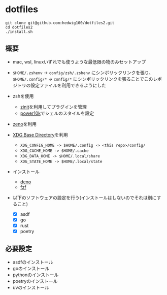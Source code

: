 # dotfiles

```
git clone git@github.com:hedwig100/dotfiles2.git
cd dotfiles2
./install.sh
```

## 概要

- mac, wsl, linuxいずれでも使うような最低限の物のみセットアップ
- `$HOME/.zshenv` -> `config/zsh/.zshenv` にシンボリックリンクを張り、`$HOME/.config/*` -> `config/*` にシンボリックリンクを張ることでこのレポジトリの設定ファイルを利用できるようにした

- zshを使用
    - [zinit](https://github.com/zdharma-continuum/zinit)を利用してプラグインを管理
    - [power10k](https://github.com/romkatv/powerlevel10k)でシェルのスタイルを設定
- [zeno](https://github.com/yuki-yano/zeno.zsh)を利用
- [XDG Base Directory](https://wiki.archlinux.jp/index.php/XDG_Base_Directory)を利用
    - `XDG_CONFIG_HOME -> $HOME/.config -> <this repo>/config/`
    - `XDG_CACHE_HOME -> $HOME/.cache`
    - `XDG_DATA_HOME -> $HOME/.local/share`
    - `XDG_STATE_HOME -> $HOME/.local/state`

- インストール
    - [deno](https://github.com/denoland/deno_install)
    - [fzf](https://github.com/junegunn/fzf)

- 以下のソフトウェアの設定を行う(インストールはしないのでそれは別にすること)
    - [x] asdf
    - [x] go
    - [x] rust
    - [x] poetry

## 必要設定

- asdfのインストール
- goのインストール
- pythonのインストール
- poetryのインストール
- uvのインストール